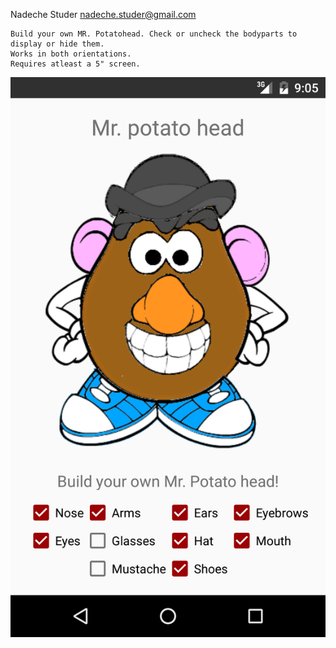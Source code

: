 
Nadeche Studer <nadeche.studer@gmail.com>

	Build your own MR. Potatohead. Check or uncheck the bodyparts to display or hide them. 
	Works in both orientations.
	Requires atleast a 5" screen.

![Screenshot of app](doc/Screenshot_20160417-230535.png)